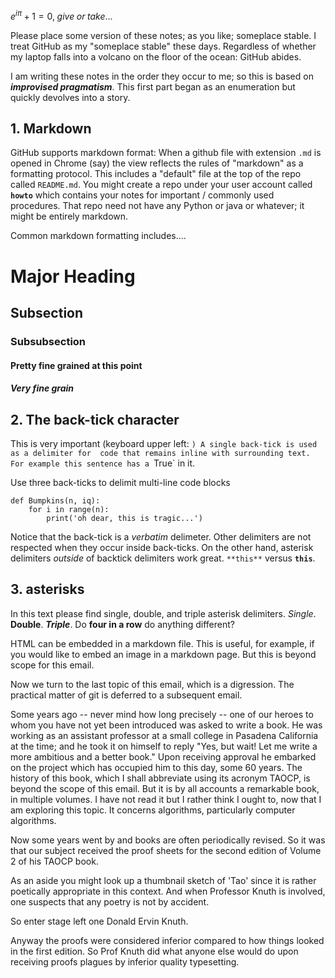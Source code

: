 $e^{i \pi} + 1 = 0, \; give \; or \; take...$


Please place some version of these notes; as you like; someplace stable. I treat GitHub as my 
"someplace stable" these days. Regardless of whether my laptop falls into a volcano on the floor of the ocean: GitHub abides. 


I am writing these notes in the order they occur to me; so this is based on ***improvised pragmatism***.
This first part began as an enumeration but quickly devolves into a story.


## 1. Markdown


GitHub supports markdown format: When a github file with extension `.md` is opened in Chrome
(say) the view reflects the rules of "markdown" as a formatting protocol. This includes a "default" 
file at the top of the repo called `README.md`. You might create a repo under your user account 
called **`howto`** which contains your notes for important / commonly used procedures. 
That repo need not have any Python or java or whatever; it might be entirely markdown. 


Common markdown formatting includes....


# Major Heading
## Subsection
### Subsubsection
#### Pretty fine grained at this point
##### Very fine grain


## 2. The back-tick character 


This is very important (keyboard upper left: `) A single back-tick is used as a delimiter for 
code that remains inline with surrounding text. For example this sentence has a `True` in it. 


Use three back-ticks to delimit multi-line code blocks


```
def Bumpkins(n, iq):
    for i in range(n):
        print('oh dear, this is tragic...')
```

Notice that the back-tick is a *verbatim* delimeter. Other delimiters are not respected when they occur inside back-ticks. 
On the other hand, asterisk delimiters *outside* of backtick delimiters work great. `**this**` versus **`this`**. 


## 3. asterisks


In this text please find single, double, and triple asterisk delimiters. 
*Single*. **Double**. ***Triple***. Do ****four in a row**** do anything different? 



HTML can be embedded in a markdown file. This is useful, for example, if you would like to embed an image in a markdown page. But this is beyond scope for this email. 

Now we turn to the last topic of this email, which is a digression. The practical matter of git is deferred to a subsequent email.

Some years ago -- never mind how long precisely -- one of our heroes to whom you have not yet been introduced was asked to write a book. He was working as an assistant professor at a small college in Pasadena California at the time; and he took it on himself to reply "Yes, but wait! Let me write a more ambitious and a better book." Upon receiving approval he embarked on the project which has occupied him to this day, some 60 years. The history of this book, which I shall abbreviate using its acronym TAOCP, is beyond the scope of this email. But it is by all accounts a remarkable book, in multiple volumes. I have not read it but I rather think I ought to, now that I am exploring this topic. It concerns algorithms, particularly computer algorithms.

Now some years went by and books are often periodically revised. So it was that our subject received the proof sheets for the second edition of Volume 2 of his TAOCP book. 

As an aside you might look up a thumbnail sketch of 'Tao' since it is rather poetically appropriate in this context. And when Professor Knuth is involved, one suspects that any poetry is not by accident. 

So enter stage left one Donald Ervin Knuth. 

Anyway the proofs were considered inferior compared to how things looked in the first edition. So Prof Knuth did what anyone else would do upon receiving proofs plagues by inferior quality typesetting. 
